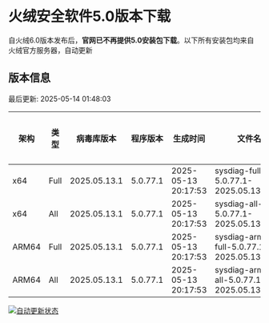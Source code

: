 # 火绒安全软件5.0版本下载 

自火绒6.0版本发布后，**官网已不再提供5.0安装包下载**。以下所有安装包均来自火绒官方服务器，自动更新

<!-- TABLE_START -->

## 版本信息

最后更新: 2025-05-14 01:48:03

| 架构    | 类型   | 病毒库版本 | 程序版本  | 生成时间 | 文件名 | 大小 | 下载链接    |
|---------|-------|------------|----------|----------|--------|------|----------|
| x64     | Full | 2025.05.13.1 | 5.0.77.1 | 2025-05-13 20:17:53 | sysdiag-full-5.0.77.1-2025.05.13.1.exe | 28.35M | [下载](https://down-tencent.huorong.cn/sysdiag-full-5.0.77.1-2025.05.13.1.exe) |
| x64     | All  | 2025.05.13.1 | 5.0.77.1 | 2025-05-13 20:17:53 | sysdiag-all-5.0.77.1-2025.05.13.1.exe | 28.35M | [下载](https://down-tencent.huorong.cn/sysdiag-all-5.0.77.1-2025.05.13.1.exe) |
| ARM64   | Full | 2025.05.13.1 | 5.0.77.1 | 2025-05-13 20:17:53 | sysdiag-arm64-full-5.0.77.1-2025.05.13.1.exe | 28.06M | [下载](https://down-tencent.huorong.cn/sysdiag-arm64-full-5.0.77.1-2025.05.13.1.exe) |
| ARM64   | All  | 2025.05.13.1 | 5.0.77.1 | 2025-05-13 20:17:53 | sysdiag-arm64-all-5.0.77.1-2025.05.13.1.exe | 28.06M | [下载](https://down-tencent.huorong.cn/sysdiag-arm64-all-5.0.77.1-2025.05.13.1.exe) |

<!-- TABLE_END -->

[![自动更新状态](https://github.com/J54264/Huorong-Version/actions/workflows/update.yml/badge.svg)](https://github.com/J54264/Huorong-Version/actions)
